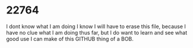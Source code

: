 # 22764
I dont  know what I am doing
I know I will have to
erase this file, because
I have no clue what I am doing
thus far, but I do want to
learn and see what good use
I can make of this GITHUB thing of a BOB.
